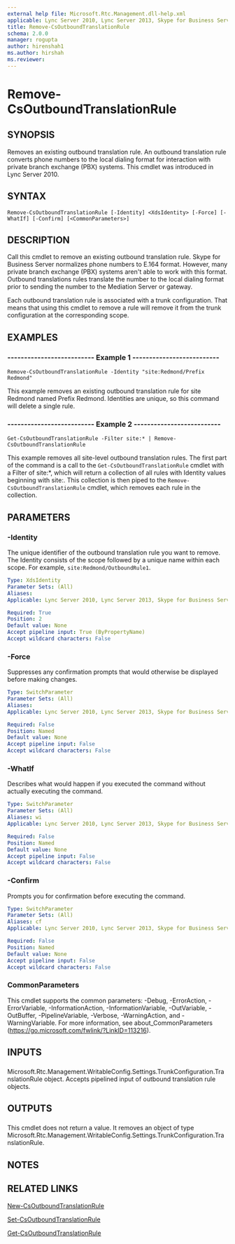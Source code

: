 ```yaml
---
external help file: Microsoft.Rtc.Management.dll-help.xml
applicable: Lync Server 2010, Lync Server 2013, Skype for Business Server 2015, Skype for Business Server 2019
title: Remove-CsOutboundTranslationRule
schema: 2.0.0
manager: rogupta
author: hirenshah1
ms.author: hirshah
ms.reviewer:
---
```


# Remove-CsOutboundTranslationRule

## SYNOPSIS
Removes an existing outbound translation rule.
An outbound translation rule converts phone numbers to the local dialing format for interaction with private branch exchange (PBX) systems.
This cmdlet was introduced in Lync Server 2010.


## SYNTAX

```
Remove-CsOutboundTranslationRule [-Identity] <XdsIdentity> [-Force] [-WhatIf] [-Confirm] [<CommonParameters>]
```

## DESCRIPTION
Call this cmdlet to remove an existing outbound translation rule.
Skype for Business Server normalizes phone numbers to E.164 format.
However, many private branch exchange (PBX) systems aren't able to work with this format.
Outbound translations rules translate the number to the local dialing format prior to sending the number to the Mediation Server or gateway.

Each outbound translation rule is associated with a trunk configuration.
That means that using this cmdlet to remove a rule will remove it from the trunk configuration at the corresponding scope.


## EXAMPLES

### -------------------------- Example 1 --------------------------
```
Remove-CsOutboundTranslationRule -Identity "site:Redmond/Prefix Redmond"
```

This example removes an existing outbound translation rule for site Redmond named Prefix Redmond.
Identities are unique, so this command will delete a single rule.


### -------------------------- Example 2 --------------------------
```
Get-CsOutboundTranslationRule -Filter site:* | Remove-CsOutboundTranslationRule
```

This example removes all site-level outbound translation rules.
The first part of the command is a call to the `Get-CsOutboundTranslationRule` cmdlet with a Filter of site:*, which will return a collection of all rules with Identity values beginning with site:.
This collection is then piped to the `Remove-CsOutboundTranslationRule` cmdlet, which removes each rule in the collection.


## PARAMETERS

### -Identity
The unique identifier of the outbound translation rule you want to remove.
The Identity consists of the scope followed by a unique name within each scope.
For example, `site:Redmond/OutboundRule1`.

```yaml
Type: XdsIdentity
Parameter Sets: (All)
Aliases: 
Applicable: Lync Server 2010, Lync Server 2013, Skype for Business Server 2015, Skype for Business Server 2019

Required: True
Position: 2
Default value: None
Accept pipeline input: True (ByPropertyName)
Accept wildcard characters: False
```

### -Force
Suppresses any confirmation prompts that would otherwise be displayed before making changes.

```yaml
Type: SwitchParameter
Parameter Sets: (All)
Aliases: 
Applicable: Lync Server 2010, Lync Server 2013, Skype for Business Server 2015, Skype for Business Server 2019

Required: False
Position: Named
Default value: None
Accept pipeline input: False
Accept wildcard characters: False
```

### -WhatIf
Describes what would happen if you executed the command without actually executing the command.

```yaml
Type: SwitchParameter
Parameter Sets: (All)
Aliases: wi
Applicable: Lync Server 2010, Lync Server 2013, Skype for Business Server 2015, Skype for Business Server 2019

Required: False
Position: Named
Default value: None
Accept pipeline input: False
Accept wildcard characters: False
```

### -Confirm
Prompts you for confirmation before executing the command.

```yaml
Type: SwitchParameter
Parameter Sets: (All)
Aliases: cf
Applicable: Lync Server 2010, Lync Server 2013, Skype for Business Server 2015, Skype for Business Server 2019

Required: False
Position: Named
Default value: None
Accept pipeline input: False
Accept wildcard characters: False
```

### CommonParameters
This cmdlet supports the common parameters: -Debug, -ErrorAction, -ErrorVariable, -InformationAction, -InformationVariable, -OutVariable, -OutBuffer, -PipelineVariable, -Verbose, -WarningAction, and -WarningVariable. For more information, see about_CommonParameters (https://go.microsoft.com/fwlink/?LinkID=113216).

## INPUTS

###  
Microsoft.Rtc.Management.WritableConfig.Settings.TrunkConfiguration.TranslationRule object.
Accepts pipelined input of outbound translation rule objects.

## OUTPUTS

###  
This cmdlet does not return a value.
It removes an object of type Microsoft.Rtc.Management.WritableConfig.Settings.TrunkConfiguration.TranslationRule.

## NOTES

## RELATED LINKS

[New-CsOutboundTranslationRule](New-CsOutboundTranslationRule.md)

[Set-CsOutboundTranslationRule](Set-CsOutboundTranslationRule.md)

[Get-CsOutboundTranslationRule](Get-CsOutboundTranslationRule.md)

